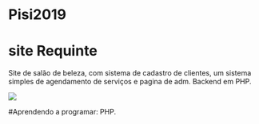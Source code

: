 # Pisi2019

# site Requinte

Site de salão de beleza, com sistema de cadastro de clientes, um sistema simples de agendamento de serviços e pagina de adm.
Backend em PHP.


<img src=”/weversonneri/site-Requinte/blob/master/images/logo1.png”>

#Aprendendo a programar: PHP.
